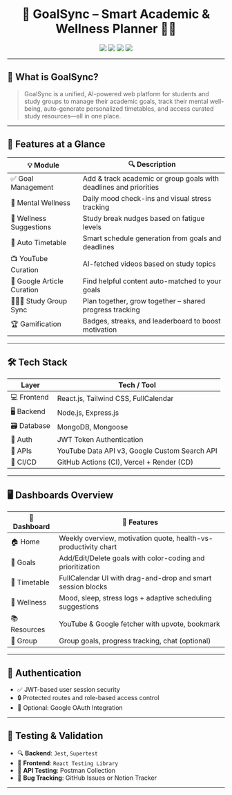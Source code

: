 <h1 align="center">
  🎯 GoalSync – Smart Academic & Wellness Planner 📘💪
</h1>

<p align="center">
  <img src="https://img.shields.io/badge/MERN-FullStack-blue?style=for-the-badge&logo=mongodb" />
  <img src="https://img.shields.io/badge/Version-1.0-green?style=for-the-badge" />
  <img src="https://img.shields.io/badge/License-MIT-yellow?style=for-the-badge" />
  <img src="https://img.shields.io/github/deployments/thiyagheeswari-g/goal_sync/github-pages?label=Frontend%20Deployment&style=for-the-badge" />
</p>

---

## 🧠 What is GoalSync?

> GoalSync is a unified, AI-powered web platform for students and study groups to manage their academic goals, track their mental well-being, auto-generate personalized timetables, and access curated study resources—all in one place.

---

## 🌟 Features at a Glance

| 💡 Module                | 🔍 Description |
|-------------------------|----------------|
| ✅ Goal Management       | Add & track academic or group goals with deadlines and priorities |
| 🧠 Mental Wellness       | Daily mood check-ins and visual stress tracking |
| 🧘 Wellness Suggestions  | Study break nudges based on fatigue levels |
| 📅 Auto Timetable        | Smart schedule generation from goals and deadlines |
| 📺 YouTube Curation      | AI-fetched videos based on study topics |
| 📰 Google Article Curation| Find helpful content auto-matched to your goals |
| 🧑‍🤝‍🧑 Study Group Sync     | Plan together, grow together – shared progress tracking |
| 🏆 Gamification          | Badges, streaks, and leaderboard to boost motivation |

---

## 🛠️ Tech Stack

| Layer        | Tech / Tool                                   |
|--------------|-----------------------------------------------|
| 💻 Frontend   | React.js, Tailwind CSS, FullCalendar          |
| 🖥 Backend    | Node.js, Express.js                           |
| 🗃 Database   | MongoDB, Mongoose                             |
| 🔐 Auth       | JWT Token Authentication                      |
| 📡 APIs       | YouTube Data API v3, Google Custom Search API |
| 🔁 CI/CD      | GitHub Actions (CI), Vercel + Render (CD)     |

---

## 🖥 Dashboards Overview

| 🔧 Dashboard     | 📌 Features |
|------------------|-------------|
| 🏠 Home          | Weekly overview, motivation quote, health-vs-productivity chart |
| 🎯 Goals         | Add/Edit/Delete goals with color-coding and prioritization |
| 📅 Timetable     | FullCalendar UI with drag-and-drop and smart session blocks |
| 🧘 Wellness      | Mood, sleep, stress logs + adaptive scheduling suggestions |
| 📚 Resources     | YouTube & Google fetcher with upvote, bookmark |
| 👥 Group         | Group goals, progress tracking, chat (optional) |

---

## 🔐 Authentication

- ✅ JWT-based user session security
- 🔒 Protected routes and role-based access control
- 🔑 Optional: Google OAuth Integration

---

## 🧪 Testing & Validation

- 🔍 **Backend**: `Jest`, `Supertest`
- 🧪 **Frontend**: `React Testing Library`
- 🧪 **API Testing**: Postman Collection
- 🐞 **Bug Tracking**: GitHub Issues or Notion Tracker

---

